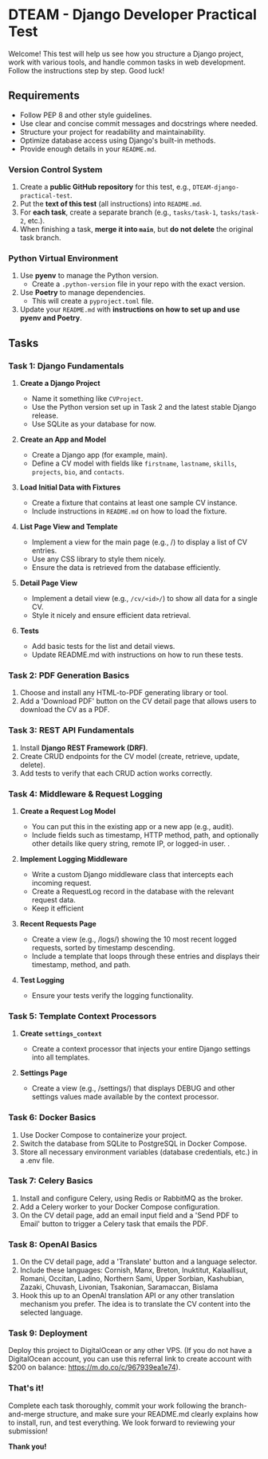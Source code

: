 # DTEAM - Django Developer Practical Test

Welcome! This test will help us see how you structure a Django project, work with various tools, and handle common tasks in web development. Follow the instructions step by step. Good luck!

##  Requirements

- Follow PEP 8 and other style guidelines.
- Use clear and concise commit messages and docstrings where needed.
- Structure your project for readability and maintainability.
- Optimize database access using Django's built-in methods.
- Provide enough details in your `README.md`.

### Version Control System

1. Create a **public GitHub repository** for this test, e.g., `DTEAM-django-practical-test`.
2. Put the **text of this test** (all instructions) into `README.md`.
3. For **each task**, create a separate branch (e.g., `tasks/task-1`, `tasks/task-2`, etc.).
4. When finishing a task, **merge it into `main`**, but **do not delete** the original task branch.

###  Python Virtual Environment

1. Use **pyenv** to manage the Python version.
   - Create a `.python-version` file in your repo with the exact version.
2. Use **Poetry** to manage dependencies.
   - This will create a `pyproject.toml` file.
3. Update your `README.md` with **instructions on how to set up and use pyenv and Poetry**.

##  Tasks

### Task 1: Django Fundamentals

1. **Create a Django Project**
   - Name it something like `CVProject`.
   - Use the Python version set up in Task 2 and the latest stable Django release.
   - Use SQLite as your database for now.

2. **Create an App and Model**
   - Create a Django app (for example, main). 
   - Define a CV model with fields like `firstname`, `lastname`, `skills`, `projects`, `bio`, and 
`contacts`.

3. **Load Initial Data with Fixtures**
   - Create a fixture that contains at least one sample CV instance.
   - Include instructions in `README.md` on how to load the fixture.

4. **List Page View and Template**
   - Implement a view for the main page (e.g., /) to display a list of CV entries.
   - Use any CSS library to style them nicely.
   - Ensure the data is retrieved from the database efficiently.

5. **Detail Page View**
   - Implement a detail view (e.g., `/cv/<id>/`) to show all data for a single CV.
   - Style it nicely and ensure efficient data retrieval.

6. **Tests**
   - Add basic tests for the list and detail views.
   - Update README.md with instructions on how to run these tests.

### Task 2: PDF Generation Basics

1. Choose and install any HTML-to-PDF generating library or tool.
2. Add a 'Download PDF' button on the CV detail page that allows users to download the CV as a PDF. 

### Task 3: REST API Fundamentals

1. Install **Django REST Framework (DRF)**.
2. Create CRUD endpoints for the CV model (create, retrieve, update, delete).
3. Add tests to verify that each CRUD action works correctly.

### Task 4: Middleware & Request Logging

1. **Create a Request Log Model**
   - You can put this in the existing app or a new app (e.g., audit).
   - Include fields such as timestamp, HTTP method, path, and optionally other details like query string, remote IP, or logged-in user. .

2. **Implement Logging Middleware**
   - Write a custom Django middleware class that intercepts each incoming request.
   - Create a RequestLog record in the database with the relevant request data.
   - Keep it efficient

3. **Recent Requests Page**
   - Create a view (e.g., /logs/) showing the 10 most recent logged requests, sorted by timestamp descending.
   - Include a template that loops through these entries and displays their timestamp, method, and path. 

4. **Test Logging**
   - Ensure your tests verify the logging functionality.

### Task 5: Template Context Processors

1. **Create `settings_context`**
   - Create a context processor that injects your entire Django settings into all templates.

2. **Settings Page**
   - Create a view (e.g., /settings/) that displays DEBUG and other settings values made available by the context processor.

### Task 6: Docker Basics

1. Use Docker Compose to containerize your project.
2. Switch the database from SQLite to PostgreSQL in Docker Compose.
3. Store all necessary environment variables (database credentials, etc.) in a .env file.

### Task 7: Celery Basics

1. Install and configure Celery, using Redis or RabbitMQ as the broker.
2. Add a Celery worker to your Docker Compose configuration.
3. On the CV detail page, add an email input field and a 'Send PDF to Email' button to trigger a Celery task that emails the PDF.

### Task 8: OpenAI Basics

1. On the CV detail page, add a 'Translate' button and a language selector.
2. Include these languages: Cornish, Manx, Breton, Inuktitut, Kalaallisut, Romani, Occitan, Ladino, Northern Sami, Upper Sorbian, Kashubian, Zazaki, Chuvash, Livonian, Tsakonian, Saramaccan, Bislama
3. Hook this up to an OpenAl translation API or any other translation mechanism you prefer. The idea is to translate the CV content into the selected language.

### Task 9: Deployment

Deploy this project to DigitalOcean or any other VPS. (If you do not have a DigitalOcean account, you 
can use this referral link to create account with $200 on balance: https://m.do.co/c/967939ea1e74).

### That's it!

Complete each task thoroughly, commit your work following the branch-and-merge structure, and 
make sure your README.md clearly explains how to install, run, and test everything. 
We look forward to reviewing your submission!

**Thank you!**
